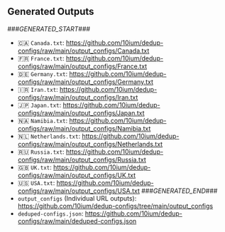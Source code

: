 
## Generated Outputs
###_GENERATED_START_###

- 🇨🇦 `Canada.txt`: https://github.com/10ium/dedup-configs/raw/main/output_configs/Canada.txt
- 🇫🇷 `France.txt`: https://github.com/10ium/dedup-configs/raw/main/output_configs/France.txt
- 🇩🇪 `Germany.txt`: https://github.com/10ium/dedup-configs/raw/main/output_configs/Germany.txt
- 🇮🇷 `Iran.txt`: https://github.com/10ium/dedup-configs/raw/main/output_configs/Iran.txt
- 🇯🇵 `Japan.txt`: https://github.com/10ium/dedup-configs/raw/main/output_configs/Japan.txt
- 🇳🇦 `Namibia.txt`: https://github.com/10ium/dedup-configs/raw/main/output_configs/Namibia.txt
- 🇳🇱 `Netherlands.txt`: https://github.com/10ium/dedup-configs/raw/main/output_configs/Netherlands.txt
- 🇷🇺 `Russia.txt`: https://github.com/10ium/dedup-configs/raw/main/output_configs/Russia.txt
- 🇬🇧 `UK.txt`: https://github.com/10ium/dedup-configs/raw/main/output_configs/UK.txt
- 🇺🇸 `USA.txt`: https://github.com/10ium/dedup-configs/raw/main/output_configs/USA.txt
###_GENERATED_END_###
- `output_configs` (Individual URL outputs): https://github.com/10ium/dedup-configs/tree/main/output_configs
- `deduped-configs.json`: https://github.com/10ium/dedup-configs/raw/main/deduped-configs.json

